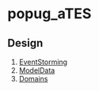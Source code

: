 # popug_aTES

## Design

1. [EventStorming](./design/1EventStorming.md)
2. [ModelData](./design/2ModelData.md)
3. [Domains](./design/3Domain.md)
